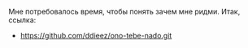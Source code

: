 Мне потребовалось время, чтобы понять зачем мне ридми.
Итак, ссылка:
- https://github.com/ddieez/ono-tebe-nado.git

